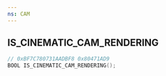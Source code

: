 ```yaml
---
ns: CAM
---
```

## IS_CINEMATIC_CAM_RENDERING

```c
// 0xBF7C780731AADBF8 0x80471AD9
BOOL IS_CINEMATIC_CAM_RENDERING();
```

